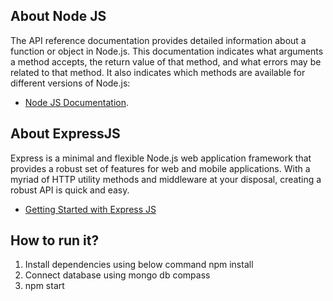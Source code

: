 ## About Node JS

The API reference documentation provides detailed information about a function or object in Node.js. This documentation indicates what arguments a method accepts, the return value of that method, and what errors may be related to that method. It also indicates which methods are available for different versions of Node.js:

- [Node JS Documentation](https://nodejs.org/en/docs/).

## About ExpressJS

Express is a minimal and flexible Node.js web application framework that provides a robust set of features for web and mobile applications.
With a myriad of HTTP utility methods and middleware at your disposal, creating a robust API is quick and easy.

- [Getting Started with Express JS ](https://expressjs.com/en/starter/installing.html)

## How to run it?

1) Install dependencies using below command
    npm install
2) Connect database using mongo db compass
3) npm start